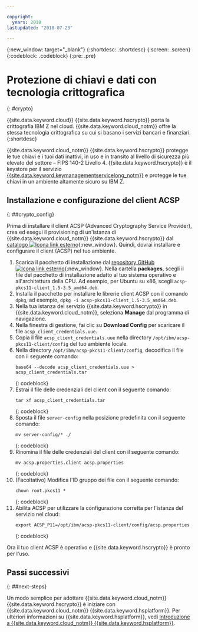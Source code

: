 ```yaml
---

copyright:
  years: 2018
lastupdated: "2018-07-23"

---
```

{:new_window: target="_blank"}
{:shortdesc: .shortdesc}
{:screen: .screen}
{:codeblock: .codeblock}
{:pre: .pre}

# Protezione di chiavi e dati con tecnologia crittografica
{: #crypto}

{{site.data.keyword.cloud}} {{site.data.keyword.hscrypto}} porta la crittografia IBM Z nel cloud. {{site.data.keyword.cloud_notm}} offre la stessa tecnologia crittografica su cui si basano i servizi bancari e finanziari.
{:shortdesc}

{{site.data.keyword.cloud_notm}} {{site.data.keyword.hscrypto}} protegge le tue chiavi e i tuoi dati inattivi, in uso e in transito al livello di sicurezza più elevato del settore – FIPS 140-2 Livello 4. {{site.data.keyword.hscrypto}} è il keystore per il servizio [{{site.data.keyword.keymanagementservicelong_notm}}](/docs/services/hs-crypto/index.html) e protegge le tue chiavi in un ambiente altamente sicuro su IBM Z.

## Installazione e configurazione del client ACSP
{: ##crypto_config}

Prima di installare il client ACSP (Advanced Cryptography Service Provider), crea ed esegui il provisioning di un'istanza di {{site.data.keyword.cloud_notm}} {{site.data.keyword.hscrypto}} dal [catalogo ![Icona link esterno](../../icons/launch-glyph.svg "Icona link esterno")](https://{DomainName}/catalog/services/hyper-protect-crypto-services){:new_window}. Quindi, dovrai installare e configurare il client (ACSP) nel tuo ambiente.

1. Scarica il pacchetto di installazione dal [repository GitHub ![Icona link esterno](../../icons/launch-glyph.svg "Icona link esterno")](https://github.com/ibm-developer/ibm-cloud-hyperprotectcrypto){:new_window}. Nella cartella **packages**, scegli il file del pacchetto di installazione adatto al tuo sistema operativo e all'architettura della CPU. Ad esempio, per Ubuntu su x86, scegli `acsp-pkcs11-client_1.5-3.5_amd64.deb`.
2. Installa il pacchetto per installare le librerie client ACSP con il comando `dpkg`, ad esempio, `dpkg -i acsp-pkcs11-client_1.5-3.5_amd64.deb`.
3. Nella tua istanza del servizio {{site.data.keyword.hscrypto}} in {{site.data.keyword.cloud_notm}}, seleziona **Manage** dal programma di navigazione.
4. Nella finestra di gestione, fai clic su **Download Config** per scaricare il file `acsp_client_credentials.uue`.
5. Copia il file `acsp_client_credentials.uue` nella directory `/opt/ibm/acsp-pkcs11-client/config` del tuo ambiente locale.
6. Nella directory `/opt/ibm/acsp-pkcs11-client/config`, decodifica il file con il seguente comando:
   ```
   base64 --decode acsp_client_credentials.uue > acsp_client_credentials.tar
   ```
   {: codeblock}
7. Estrai il file delle credenziali del client con il seguente comando:
   ```
   tar xf acsp_client_credentials.tar
   ```
   {: codeblock}
8. Sposta il file `server-config` nella posizione predefinita con il seguente comando:
   ```
   mv server-config/* ./
   ```
   {: codeblock}
9. Rinomina il file delle credenziali del client con il seguente comando:
   ```
   mv acsp.properties.client acsp.properties
   ```
   {: codeblock}
10. (Facoltativo) Modifica l'ID gruppo dei file con il seguente comando:
    ```
    chown root.pkcs11 *
    ```
    {: codeblock}
11. Abilita ACSP per utilizzare la configurazione corretta per l'istanza del servizio nel cloud:
    ```
    export ACSP_P11=/opt/ibm/acsp-pkcs11-client/config/acsp.properties
    ```
    {: codeblock}

Ora il tuo client ACSP è operativo e {{site.data.keyword.hscrypto}} è pronto per l'uso.

## Passi successivi
{: ##next-steps}

Un modo semplice per adottare {{site.data.keyword.cloud_notm}} {{site.data.keyword.hscrypto}} è iniziare con {{site.data.keyword.cloud_notm}} {{site.data.keyword.hsplatform}}. Per ulteriori informazioni su {{site.data.keyword.hsplatform}}, vedi [Introduzione a {{site.data.keyword.cloud_notm}} {{site.data.keyword.hsplatform}}](/docs/services/hypersecure-platform/index.html).
